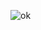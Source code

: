 ![ok]([https://www.google.com/url?sa=i&url=https%3A%2F%2Fm.youtube.com%2Fwatch%3Fv%3DLc4GtwJylCA&psig=AOvVaw1w2InMCihnk1fpQSe_rk-S&ust=1700764413818000&source=images&cd=vfe&opi=89978449&ved=0CBEQjRxqFwoTCPjRgqif2IIDFQAAAAAdAAAAABAE](https://www.google.com/url?sa=i&url=https%3A%2F%2Ftoidap.com%2Fnhat-niem-vinh-hang-nghia-la-gi&psig=AOvVaw1w2InMCihnk1fpQSe_rk-S&ust=1700764413818000&source=images&cd=vfe&opi=89978449&ved=0CBEQjRxqFwoTCPjRgqif2IIDFQAAAAAdAAAAABAR)https://www.google.com/url?sa=i&url=https%3A%2F%2Ftoidap.com%2Fnhat-niem-vinh-hang-nghia-la-gi&psig=AOvVaw1w2InMCihnk1fpQSe_rk-S&ust=1700764413818000&source=images&cd=vfe&opi=89978449&ved=0CBEQjRxqFwoTCPjRgqif2IIDFQAAAAAdAAAAABAR)
